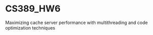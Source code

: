 # CS389_HW6
Maximizing cache server performance with multithreading and code optimization techniques
